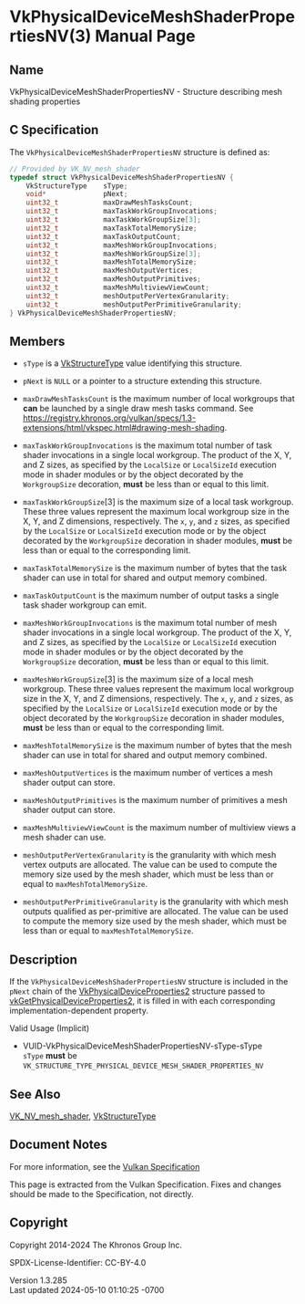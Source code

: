 # VkPhysicalDeviceMeshShaderPropertiesNV(3) Manual Page

## Name

VkPhysicalDeviceMeshShaderPropertiesNV - Structure describing mesh
shading properties



## <a href="#_c_specification" class="anchor"></a>C Specification

The `VkPhysicalDeviceMeshShaderPropertiesNV` structure is defined as:

``` c
// Provided by VK_NV_mesh_shader
typedef struct VkPhysicalDeviceMeshShaderPropertiesNV {
    VkStructureType    sType;
    void*              pNext;
    uint32_t           maxDrawMeshTasksCount;
    uint32_t           maxTaskWorkGroupInvocations;
    uint32_t           maxTaskWorkGroupSize[3];
    uint32_t           maxTaskTotalMemorySize;
    uint32_t           maxTaskOutputCount;
    uint32_t           maxMeshWorkGroupInvocations;
    uint32_t           maxMeshWorkGroupSize[3];
    uint32_t           maxMeshTotalMemorySize;
    uint32_t           maxMeshOutputVertices;
    uint32_t           maxMeshOutputPrimitives;
    uint32_t           maxMeshMultiviewViewCount;
    uint32_t           meshOutputPerVertexGranularity;
    uint32_t           meshOutputPerPrimitiveGranularity;
} VkPhysicalDeviceMeshShaderPropertiesNV;
```

## <a href="#_members" class="anchor"></a>Members

- `sType` is a [VkStructureType](https://registry.khronos.org/vulkan/specs/1.3-extensions/man/html/VkStructureType.html) value identifying
  this structure.

- `pNext` is `NULL` or a pointer to a structure extending this
  structure.

- `maxDrawMeshTasksCount` is the maximum number of local workgroups that
  **can** be launched by a single draw mesh tasks command. See <a
  href="https://registry.khronos.org/vulkan/specs/1.3-extensions/html/vkspec.html#drawing-mesh-shading"
  class="bare" target="_blank"
  rel="noopener">https://registry.khronos.org/vulkan/specs/1.3-extensions/html/vkspec.html#drawing-mesh-shading</a>.

- `maxTaskWorkGroupInvocations` is the maximum total number of task
  shader invocations in a single local workgroup. The product of the X,
  Y, and Z sizes, as specified by the `LocalSize` or `LocalSizeId`
  execution mode in shader modules or by the object decorated by the
  `WorkgroupSize` decoration, **must** be less than or equal to this
  limit.

- `maxTaskWorkGroupSize`\[3\] is the maximum size of a local task
  workgroup. These three values represent the maximum local workgroup
  size in the X, Y, and Z dimensions, respectively. The `x`, `y`, and
  `z` sizes, as specified by the `LocalSize` or `LocalSizeId` execution
  mode or by the object decorated by the `WorkgroupSize` decoration in
  shader modules, **must** be less than or equal to the corresponding
  limit.

- `maxTaskTotalMemorySize` is the maximum number of bytes that the task
  shader can use in total for shared and output memory combined.

- `maxTaskOutputCount` is the maximum number of output tasks a single
  task shader workgroup can emit.

- `maxMeshWorkGroupInvocations` is the maximum total number of mesh
  shader invocations in a single local workgroup. The product of the X,
  Y, and Z sizes, as specified by the `LocalSize` or `LocalSizeId`
  execution mode in shader modules or by the object decorated by the
  `WorkgroupSize` decoration, **must** be less than or equal to this
  limit.

- `maxMeshWorkGroupSize`\[3\] is the maximum size of a local mesh
  workgroup. These three values represent the maximum local workgroup
  size in the X, Y, and Z dimensions, respectively. The `x`, `y`, and
  `z` sizes, as specified by the `LocalSize` or `LocalSizeId` execution
  mode or by the object decorated by the `WorkgroupSize` decoration in
  shader modules, **must** be less than or equal to the corresponding
  limit.

- `maxMeshTotalMemorySize` is the maximum number of bytes that the mesh
  shader can use in total for shared and output memory combined.

- `maxMeshOutputVertices` is the maximum number of vertices a mesh
  shader output can store.

- `maxMeshOutputPrimitives` is the maximum number of primitives a mesh
  shader output can store.

- `maxMeshMultiviewViewCount` is the maximum number of multiview views a
  mesh shader can use.

- `meshOutputPerVertexGranularity` is the granularity with which mesh
  vertex outputs are allocated. The value can be used to compute the
  memory size used by the mesh shader, which must be less than or equal
  to `maxMeshTotalMemorySize`.

- `meshOutputPerPrimitiveGranularity` is the granularity with which mesh
  outputs qualified as per-primitive are allocated. The value can be
  used to compute the memory size used by the mesh shader, which must be
  less than or equal to `maxMeshTotalMemorySize`.

## <a href="#_description" class="anchor"></a>Description

If the `VkPhysicalDeviceMeshShaderPropertiesNV` structure is included in
the `pNext` chain of the
[VkPhysicalDeviceProperties2](https://registry.khronos.org/vulkan/specs/1.3-extensions/man/html/VkPhysicalDeviceProperties2.html)
structure passed to
[vkGetPhysicalDeviceProperties2](https://registry.khronos.org/vulkan/specs/1.3-extensions/man/html/vkGetPhysicalDeviceProperties2.html),
it is filled in with each corresponding implementation-dependent
property.

Valid Usage (Implicit)

- <a href="#VUID-VkPhysicalDeviceMeshShaderPropertiesNV-sType-sType"
  id="VUID-VkPhysicalDeviceMeshShaderPropertiesNV-sType-sType"></a>
  VUID-VkPhysicalDeviceMeshShaderPropertiesNV-sType-sType  
  `sType` **must** be
  `VK_STRUCTURE_TYPE_PHYSICAL_DEVICE_MESH_SHADER_PROPERTIES_NV`

## <a href="#_see_also" class="anchor"></a>See Also

[VK_NV_mesh_shader](https://registry.khronos.org/vulkan/specs/1.3-extensions/man/html/VK_NV_mesh_shader.html),
[VkStructureType](https://registry.khronos.org/vulkan/specs/1.3-extensions/man/html/VkStructureType.html)

## <a href="#_document_notes" class="anchor"></a>Document Notes

For more information, see the <a
href="https://registry.khronos.org/vulkan/specs/1.3-extensions/html/vkspec.html#VkPhysicalDeviceMeshShaderPropertiesNV"
target="_blank" rel="noopener">Vulkan Specification</a>

This page is extracted from the Vulkan Specification. Fixes and changes
should be made to the Specification, not directly.

## <a href="#_copyright" class="anchor"></a>Copyright

Copyright 2014-2024 The Khronos Group Inc.

SPDX-License-Identifier: CC-BY-4.0

Version 1.3.285  
Last updated 2024-05-10 01:10:25 -0700
